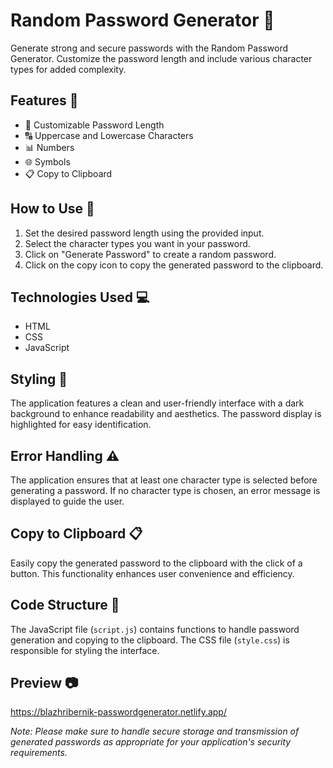 <!-- Random Password Generator Readme -->

# Random Password Generator 🔐

Generate strong and secure passwords with the Random Password Generator. Customize the password length and include various character types for added complexity.

## Features 🚀

- 🔢 Customizable Password Length
- 🔠 Uppercase and Lowercase Characters
- 📊 Numbers
- 🌐 Symbols
- 📋 Copy to Clipboard

## How to Use 🤔

1. Set the desired password length using the provided input.
2. Select the character types you want in your password.
3. Click on "Generate Password" to create a random password.
4. Click on the copy icon to copy the generated password to the clipboard.

## Technologies Used 💻

- HTML
- CSS
- JavaScript

## Styling 🎨

The application features a clean and user-friendly interface with a dark background to enhance readability and aesthetics. The password display is highlighted for easy identification.

## Error Handling ⚠️

The application ensures that at least one character type is selected before generating a password. If no character type is chosen, an error message is displayed to guide the user.

## Copy to Clipboard 📋

Easily copy the generated password to the clipboard with the click of a button. This functionality enhances user convenience and efficiency.

## Code Structure 🧱

The JavaScript file (`script.js`) contains functions to handle password generation and copying to the clipboard. The CSS file (`style.css`) is responsible for styling the interface.

## Preview 📷

https://blazhribernik-passwordgenerator.netlify.app/


*Note: Please make sure to handle secure storage and transmission of generated passwords as appropriate for your application's security requirements.*
